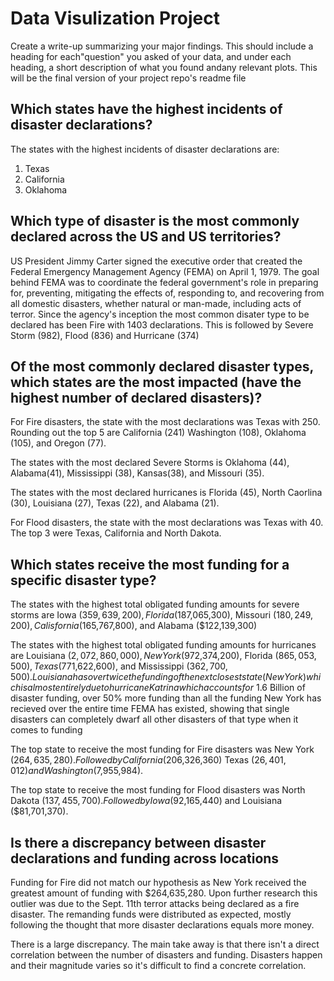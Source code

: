 # Data Visulization Project

Create a write-up summarizing your major findings. This should include a heading for each"question" you asked of your data, and under each heading, a short description of what you found andany relevant plots. This will be the final version of your project repo's readme file

## Which states have the highest incidents of disaster declarations?
The states with the highest incidents of disaster declarations are:
1. Texas 
2. California
3. Oklahoma


## Which type of disaster is the most commonly declared across the US and US territories?
US President Jimmy Carter signed the executive order that created the Federal Emergency Management Agency (FEMA) on April 1, 1979.  The goal behind FEMA was to coordinate the federal government's role in preparing for, preventing, mitigating the effects of, responding to, and recovering from all domestic disasters, whether natural or man-made, including acts of terror. Since the agency's inception the most common disater type to be declared has been Fire with 1403 declarations. This is followed by Severe Storm (982), Flood (836) and Hurricane (374)

## Of the most commonly declared disaster types, which states are the most impacted (have the highest number of declared disasters)?
For Fire disasters, the state with the most declarations was Texas with 250. Rounding out the top 5 are California (241)
Washington (108), Oklahoma (105), and Oregon (77).

The states with the most declared Severe Storms is Oklahoma (44), Alabama(41), Mississippi (38), Kansas(38), and Missouri (35).

The states with the most declared hurricanes is Florida (45), North Caorlina (30), Louisiana (27), Texas (22), and Alabama (21).

For Flood disasters, the state with the most declarations was Texas with 40. The top 3 were Texas, California and North Dakota. 

## Which states receive the most funding for a specific disaster type?

The states with the highest total obligated funding amounts for severe storms are Iowa ($359,639,200), Florida ($187,065,300), Missouri ($180,249,200), Calisfornia ($165,767,800), and Alabama ($122,139,300)

The states with the highest total obligated funding amounts for hurricanes are Louisiana ($2,072,860,000), New York ($972,374,200), Florida ($865,053,500), Texas ($771,622,600), and Mississippi ($362,700,500). Louisiana has over twice the funding of the next closest state (New York) which is almost entirely due to hurricane Katrina which accounts for ~$1.6 Billion of disaster funding, over 50% more funding than all the funding New York has recieved over the entire time FEMA has existed, showing that single disasters can completely dwarf all other disasters of that type when it comes to funding

The top state to receive the most funding for Fire disasters was New York ($264,635,280). Followed by California ($206,326,360)
Texas ($26,401,012) and Washington ($7,955,984).

The top state to receive the most funding for Flood disasters was North Dakota ($137,455,700). Followed by Iowa ($92,165,440)
and Louisiana ($81,701,370).

## Is there a discrepancy between disaster declarations and funding across locations
Funding for Fire did not match our hypothesis as New York received the greatest amount of funding with $264,635,280. Upon further research this outlier was due to the Sept. 11th terror attacks being declared as a fire disaster. The remanding funds were distributed as expected, mostly following the thought that more disaster declarations equals more money.

There is a large discrepancy. The main take away is that there isn't a direct correlation between the number of disasters and funding.  Disasters happen and their magnitude varies so it's difficult to find a concrete correlation.

